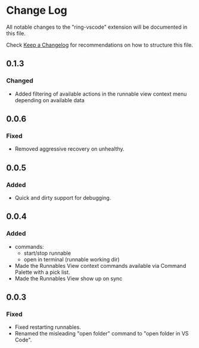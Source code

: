 # Change Log

All notable changes to the "ring-vscode" extension will be documented in this file.

Check [Keep a Changelog](http://keepachangelog.com/) for recommendations on how to structure this file.

## 0.1.3
### Changed
- Added filtering of available actions in the runnable view context menu depending on available data

## 0.0.6
### Fixed
- Removed aggressive recovery on unhealthy.

## 0.0.5
### Added
- Quick and dirty support for debugging.

## 0.0.4
### Added
- commands:
  - start/stop runnable
  - open in terminal (runnable working dir)
- Made the Runnables View context commands available via Command Palette with a pick list.
- Made the Runnables View show up on sync
 
## 0.0.3
### Fixed
- Fixed restarting runnables.
- Renamed the misleading "open folder" command to "open folder in VS Code".
